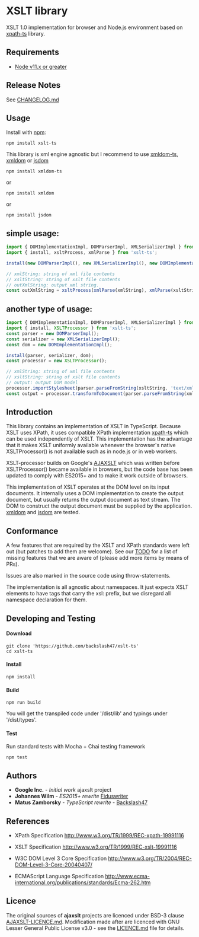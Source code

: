# XSLT library

XSLT 1.0 implementation for browser and Node.js environment based on [xpath-ts](https://github.com/backslash47/xpath) library.

## Requirements

- [Node v11.x or greater](https://nodejs.org/en/download/)

## Release Notes

See [CHANGELOG.md](CHANGELOG.md)

## Usage

Install with [npm](http://github.com/isaacs/npm):

```
npm install xslt-ts
```

This library is xml engine agnostic but I recommend to use [xmldom-ts](https://github.com/backslash47/xmldom), [xmldom](https://github.com/jindw/xmldom) or [jsdom](https://github.com/jsdom/jsdom)

```
npm install xmldom-ts
```
or 

```
npm install xmldom
```

or

```
npm install jsdom
```

## simple usage:

```typescript
import { DOMImplementationImpl, DOMParserImpl, XMLSerializerImpl } from 'xmldom-ts';
import { install, xsltProcess, xmlParse } from 'xslt-ts';

install(new DOMParserImpl(), new XMLSerializerImpl(), new DOMImplementationImpl());

// xmlString: string of xml file contents
// xsltString: string of xslt file contents
// outXmlString: output xml string.
const outXmlString = xsltProcess(xmlParse(xmlString), xmlParse(xsltString));
```

## another type of usage:

```typescript
import { DOMImplementationImpl, DOMParserImpl, XMLSerializerImpl } from 'xmldom-ts';
import { install, XSLTProcessor } from 'xslt-ts';
const parser = new DOMParserImpl();
const serializer = new XMLSerializerImpl();
const dom = new DOMImplementationImpl();

install(parser, serializer, dom);
const processor = new XSLTProcessor();

// xmlString: string of xml file contents
// xsltString: string of xslt file contents
// output: output DOM model
processor.importStylesheet(parser.parseFromString(xsltString, 'text/xml'));
const output = processor.transformToDocument(parser.parseFromString(xmlString, 'text/xml'));
```

## Introduction

This library contains an implementation of XSLT in TypeScript. Because XSLT uses
XPath, it uses compatible XPath implementation [xpath-ts](https://github.com/backslash47/xpath) which can be used
independently of XSLT. This implementation has the advantage that it
makes XSLT uniformly available whenever the browser's native XSLTProcessor()
is not available such as in node.js or in web workers.

XSLT-processor builds on Google's [AJAXSLT](https://github.com/4031651/ajaxslt)
which was written before XSLTProcessor() became available in browsers, but the
code base has been updated to comply with ES2015+ and to make it work outside of
browsers.

This implementation of XSLT operates at the DOM level on its input
documents. It internally uses a DOM implementation to create the
output document, but usually returns the output document as text
stream. The DOM to construct the output document must be supplied by
the application. [xmldom](https://github.com/jindw/xmldom)
and [jsdom](https://github.com/jsdom/jsdom) are tested.

## Conformance

A few features that are required by the XSLT and XPath standards were left out (but patches to add them are welcome).
See our [TODO](TODO.md) for a list of missing features that we are aware of (please add more items by means of PRs).

Issues are also marked in the source code using throw-statements.

The implementation is all agnostic about namespaces. It just expects
XSLT elements to have tags that carry the xsl: prefix, but we
disregard all namespace declaration for them.

## Developing and Testing

#### Download

```
git clone 'https://github.com/backslash47/xslt-ts'
cd xslt-ts
```

#### Install

```
npm install
```

#### Build

```
npm run build
```

You will get the transpiled code under '/dist/lib' and typings under '/dist/types'.

#### Test

Run standard tests with Mocha + Chai testing framework

```
npm test
```

## Authors

- **Google Inc.** - _Initial work_ ajaxslt project
- **Johannes Wilm** - _ES2015+ rewrite_ [Fiduswriter](https://github.com/fiduswriter)
- **Matus Zamborsky** - _TypeScript rewrite_ - [Backslash47](https://github.com/backslash47)

## References

- XPath Specification http://www.w3.org/TR/1999/REC-xpath-19991116

- XSLT Specification http://www.w3.org/TR/1999/REC-xslt-19991116

- W3C DOM Level 3 Core Specification http://www.w3.org/TR/2004/REC-DOM-Level-3-Core-20040407/

- ECMAScript Language Specification http://www.ecma-international.org/publications/standards/Ecma-262.htm

## Licence

The original sources of **ajaxslt** projects are licenced under BSD-3 clause [AJAXSLT-LICENCE.md](AJAXSLT-LICENCE.md). Modification made after are licenced with GNU Lesser General Public License v3.0 - see the [LICENCE.md](LICENCE.md) file for details.
